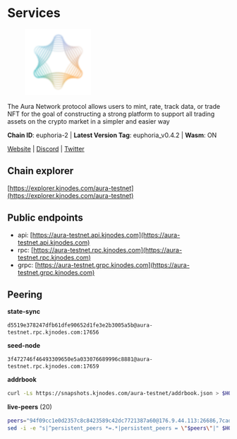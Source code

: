 # Services

<figure><img src="https://raw.githubusercontent.com/kj89/cosmos-images/main/logos/aura.png" width="150" alt=""><figcaption></figcaption></figure>

The Aura Network protocol allows users to mint, rate, track data,  or trade NFT for the goal of constructing a strong platform to  support all trading assets on the crypto market in a simpler and easier way

**Chain ID**: euphoria-2 | **Latest Version Tag**: euphoria_v0.4.2 | **Wasm**: ON

[Website](https://aura.network) | [Discord](https://discord.gg/hpvF5QcWRf) | [Twitter](https://twitter.com/AuraNetworkHQ)




## Chain explorer
[https://explorer.kjnodes.com/aura-testnet](https://explorer.kjnodes.com/aura-testnet)

## Public endpoints

* api: [https://aura-testnet.api.kjnodes.com](https://aura-testnet.api.kjnodes.com)
* rpc: [https://aura-testnet.rpc.kjnodes.com](https://aura-testnet.rpc.kjnodes.com)
* grpc: [https://aura-testnet.grpc.kjnodes.com](https://aura-testnet.grpc.kjnodes.com)

## Peering

**state-sync**

```text
d5519e378247dfb61dfe90652d1fe3e2b3005a5b@aura-testnet.rpc.kjnodes.com:17656
```

**seed-node**

```text
3f472746f46493309650e5a033076689996c8881@aura-testnet.rpc.kjnodes.com:17659
```

**addrbook**
```bash
curl -Ls https://snapshots.kjnodes.com/aura-testnet/addrbook.json > $HOME/.aura/config/addrbook.json
```

**live-peers** (20)
```bash
peers="94f09cc1e0d2357c8c8423589c42dc7721387a60@176.9.44.113:26686,7cad1bcb2ad777dba21840832341f2ce14bae1a5@5.75.174.126:26656,d5519e378247dfb61dfe90652d1fe3e2b3005a5b@65.109.68.190:17656,b130852645cc3d7925cfccd14d97425a2260e7ec@65.109.82.106:19656,b2394ad608075aa405cdf4ab55e36376d93f7b1d@65.108.206.118:56656,7bc01325a59434dffaeef624c1c5f5f7b9fc826b@135.181.215.116:27656,e874935eee84c8313dbb52ba497aed2d8d1f1245@65.108.237.231:27656,7812205773ac30f3d47200ac2391c79896c60135@54.254.220.113:26656,fdcc8f1ca406213d79947c5f38920a085ed90c0f@144.202.72.17:26676,e3dbeeeb2dea9912610b92a436dfe3cb831a94e4@65.108.195.29:36126,003686d978739de9988cbfcc6e120c2db41f87b5@65.109.30.12:46656,0770c2687cc34d59ca62270960d3ffcad6e42cf8@65.108.233.44:21656,bfef15bb8b4cbc4fb777aa33e75e6064cc1ba5bf@185.144.99.14:26656,2694dd6c739393ad7066dc384e41a21b334f5a35@142.132.223.189:26656,5b2758dfcbcbc19b9a0ee04c09008b67c98cd7d9@162.244.35.40:24656,f758144073cd69baabcb1ff04d1d1f0f1200f728@85.10.200.221:29656,3d6b07bdb11754c8c8512525dac109d8bdee3857@65.21.53.39:7656,6ef01ca6714aa8127d1b21b5339909ca6319dae0@144.76.97.251:26776,402173d6f0715cd152a8df8e5db198811ced5603@38.242.206.189:26656,70ed6a847ee527dd05312c83b5fb8b8b4a50ae2f@73.40.151.121:56656"
sed -i -e "s|^persistent_peers *=.*|persistent_peers = \"$peers\"|" $HOME/.aura/config/config.toml
```
